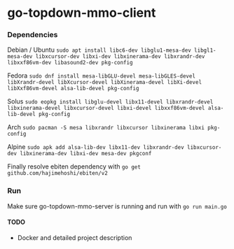 # go-topdown-mmo-client

### Dependencies

Debian / Ubuntu
`sudo apt install libc6-dev libglu1-mesa-dev libgl1-mesa-dev libxcursor-dev libxi-dev libxinerama-dev libxrandr-dev libxxf86vm-dev libasound2-dev pkg-config`

Fedora
`sudo dnf install mesa-libGLU-devel mesa-libGLES-devel libXrandr-devel libXcursor-devel libXinerama-devel libXi-devel libXxf86vm-devel alsa-lib-devel pkg-config`

Solus
`sudo eopkg install libglu-devel libx11-devel libxrandr-devel libxinerama-devel libxcursor-devel libxi-devel libxxf86vm-devel alsa-lib-devel pkg-config`

Arch
`sudo pacman -S mesa libxrandr libxcursor libxinerama libxi pkg-config`

Alpine
`sudo apk add alsa-lib-dev libx11-dev libxrandr-dev libxcursor-dev libxinerama-dev libxi-dev mesa-dev pkgconf`


Finally resolve ebiten dependency with `go get github.com/hajimehoshi/ebiten/v2`

### Run

Make sure go-topdown-mmo-server is running and run with `go run main.go`

#### TODO
  - Docker and detailed project description
